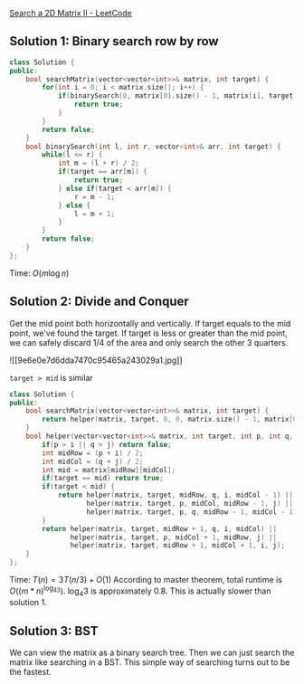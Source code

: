 [Search a 2D Matrix II - LeetCode](https://leetcode.com/problems/search-a-2d-matrix-ii/description/)

## Solution 1: Binary search row by row

```cpp
class Solution {
public:
    bool searchMatrix(vector<vector<int>>& matrix, int target) {
        for(int i = 0; i < matrix.size(); i++) {
            if(binarySearch(0, matrix[0].size() - 1, matrix[i], target)) {
                return true;
            }
        }
        return false;
    }
    bool binarySearch(int l, int r, vector<int>& arr, int target) {
        while(l <= r) {
            int m = (l + r) / 2;
            if(target == arr[m]) {
                return true;
            } else if(target < arr[m]) {
                r = m - 1;
            } else {
                l = m + 1;
            }
        }
        return false;
    }
};
```

Time: $O(m\log n)$ 

## Solution 2: Divide and Conquer

Get the mid point both horizontally and vertically. If target equals to the mid point, we've found the target. If target is less or greater than the mid point, we can safely discard 1/4 of the area and only search the other 3 quarters. 

![[9e6e0e7d6dda7470c95465a243029a1.jpg]]

`target > mid` is similar

```cpp
class Solution {
public:
    bool searchMatrix(vector<vector<int>>& matrix, int target) {
        return helper(matrix, target, 0, 0, matrix.size() - 1, matrix[0].size() - 1);
    }
    bool helper(vector<vector<int>>& matrix, int target, int p, int q, int i, int j) {
        if(p > i || q > j) return false;
        int midRow = (p + i) / 2;
        int midCol = (q + j) / 2;
        int mid = matrix[midRow][midCol];
        if(target == mid) return true;
        if(target < mid) {
            return helper(matrix, target, midRow, q, i, midCol - 1) ||   // 1
                   helper(matrix, target, p, midCol, midRow - 1, j) ||   // 2
                   helper(matrix, target, p, q, midRow - 1, midCol - 1); // 3
        }
        return helper(matrix, target, midRow + 1, q, i, midCol) ||
               helper(matrix, target, p, midCol + 1, midRow, j) ||
               helper(matrix, target, midRow + 1, midCol + 1, i, j);
    }
};
```

Time: $T(n) = 3T(n / 3) + O(1)$ According to master theorem, total runtime is $O((m*n)^{\log_43})$. $\log_4 3$ is approximately 0.8. This is actually slower than solution 1. 

## Solution 3: BST

We can view the matrix as a binary search tree. Then we can just search the matrix like searching in a BST. This simple way of searching turns out to be the fastest. 


